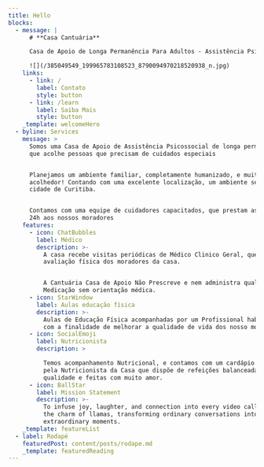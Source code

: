 ```yaml
---
title: Hello
blocks:
  - message: |
      # **Casa Cantuária**

      Casa de Apoio de Longa Permanência Para Adultos - Assistência Psicossocial

      ![](/385049549_199965783108523_8790094970218520938_n.jpg)
    links:
      - link: /
        label: Contato
        style: button
      - link: /learn
        label: Saiba Mais
        style: button
    _template: welcomeHero
  - byline: Services
    message: >
      Somos uma Casa de Apoio de Assistência Psicossocial de longa permanência
      que acolhe pessoas que precisam de cuidados especiais


      Planejamos um ambiente familiar, completamente humanizado, e muito
      acolhedor! Contando com uma excelente localização, um ambiente seguro, na
      cidade de Curitiba.


      Contamos com uma equipe de cuidadores capacitados, que prestam assistência
      24h aos nossos moradores
    features:
      - icon: ChatBubbles
        label: Médico
        description: >-
          A casa recebe visitas periódicas de Médico Clinico Geral, que faz uma
          avaliação física dos moradores da casa. 


          A Cantuária Casa de Apoio Não Prescreve e nem administra qualquer
          Medicação sem orientação médica.
      - icon: StarWindow
        label: Aulas educação física
        description: >-
          Aulas de Educação Física acompanhadas por um Profissional habilitado,
          com a finalidade de melhorar a qualidade de vida dos nosso moradores.
      - icon: SocialEmoji
        label: Nutricionista
        description: >

          Temos acompanhamento Nutricional, e contamos com um cardápio elaborado
          pela Nutricionista da Casa que dispõe de refeições balanceadas, de
          qualidade e feitas com muito amor.
      - icon: BallStar
        label: Mission Statement
        description: >-
          To infuse joy, laughter, and connection into every video call through
          the charm of llamas, transforming ordinary conversations into
          extraordinary moments.
    _template: featureList
  - label: Rodapé
    featuredPost: content/posts/rodape.md
    _template: featuredReading
---
```



